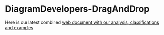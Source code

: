 # DiagramDevelopers-DragAndDrop

Here is our latest combined [web document with our analysis, classifications and examples](https://benetech.github.io/DiagramDevelopers-DragAndDrop/Drag_and_Drop_Accessibility.html)

